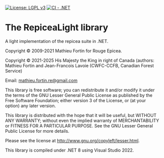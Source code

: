 <!-- badges: start -->
[![License: LGPL v3](https://img.shields.io/badge/License-LGPL_v3-blue.svg)](https://www.gnu.org/licenses/lgpl-3.0)
[![CI - .NET](https://github.com/CWFC-CCFB/REpiceaLight/actions/workflows/dotnet.yml/badge.svg)](https://github.com/CWFC-CCFB/REpiceaLight/actions/workflows/dotnet.yml)
<!-- badges: end -->

The RepiceaLight library
==============================

A light implementation of the repicea suite in .NET.

Copyright &copy; 2009-2021 Mathieu Fortin for Rouge Epicea.

Copyright &copy; 2021-2025 His Majesty the King in right of Canada (authors: Mathieu Fortin and Jean-Francois Lavoie (CWFC-CCFB, Canadian Forest Service)

Email: mathieu.fortin.re@gmail.com

This library is free software; you can redistribute it and/or
modify it under the terms of the GNU Lesser General Public
License as published by the Free Software Foundation; either
version 3 of the License, or (at your option) any later version.

This library is distributed with the hope that it will be useful,
but WITHOUT ANY WARRANTY; without even the implied
warranty of MERCHANTABILITY or FITNESS FOR A
PARTICULAR PURPOSE. See the GNU Lesser General Public
License for more details.

Please see the license at http://www.gnu.org/copyleft/lesser.html.

This library is compiled under .NET 8 using Visual Studio 2022.  

